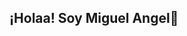 ## ¡Holaa! Soy Miguel Angel👋

<!--
**Miguelmtnzz/Miguelmtnzz** is a ✨ _special_ ✨ repository because its `README.md` (this file) appears on your GitHub profile.

Here are some ideas to get you started:

-- 🌍 **Ubicación:** Cartagena, Murcia, España
- 📫 **Contacto:**: https://www.linkedin.com/in/miguel-angel-molina-martinez-07a1a2349/
- 🔭 I’m currently working on ...
- 🌱 I’m currently learning ...
- 👯 I’m looking to collaborate on ...
- 🤔 I’m looking for help with ...
- 💬 Ask me about ...
- 📫 How to reach me: ...
- 😄 Pronouns: ...
- ⚡ Fun fact: ...
-->
